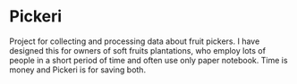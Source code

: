 # Pickeri
Project for collecting and processing data about fruit pickers. I have designed this for owners of soft fruits plantations, who employ lots of people in a short period of time and often use only paper notebook. Time is money and Pickeri is for saving both. 
